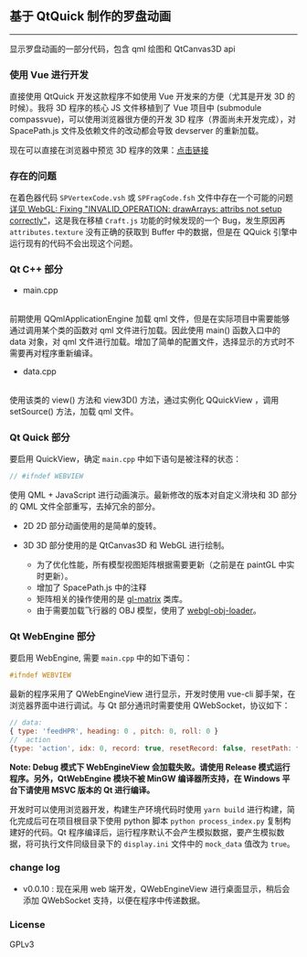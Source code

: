 ## 基于 QtQuick 制作的罗盘动画
------

显示罗盘动画的一部分代码，包含 qml 绘图和 QtCanvas3D api

### 使用 Vue 进行开发

直接使用 QtQuick 开发这款程序不如使用 Vue 开发来的方便（尤其是开发 3D 的时候）。我将 3D 程序的核心 JS 文件移植到了 Vue 项目中 (submodule compassvue)，可以使用浏览器很方便的开发 3D 程序（界面尚未开发完成），对 SpacePath.js 文件及依赖文件的改动都会导致 devserver 的重新加载。

现在可以直接在浏览器中预览 3D 程序的效果：[点击链接](https://brifuture.github.io/blog-code-example/19-01to03/compassvue-demo/index.html)

### 存在的问题

在着色器代码 `SPVertexCode.vsh` 或 `SPFragCode.fsh` 文件中存在一个可能的问题 [详见 WebGL: Fixing "INVALID_OPERATION: drawArrays: attribs not setup correctly"](http://www.mjbshaw.com/2013/03/webgl-fixing-invalidoperation.html)，这是我在移植 `Craft.js` 功能的时候发现的一个 Bug，发生原因再 `attributes.texture` 没有正确的获取到 Buffer 中的数据，但是在 QQuick 引擎中运行现有的代码不会出现这个问题。


### Qt C++ 部分
- main.cpp
<br>
前期使用 QQmlApplicationEngine 加载 qml 文件，但是在实际项目中需要能够通过调用某个类的函数对 qml 文件进行加载。因此使用 main() 函数入口中的 data 对象，对 qml 文件进行加载。增加了简单的配置文件，选择显示的方式时不需要再对程序重新编译。

- data.cpp
<br>
使用该类的 view() 方法和 view3D() 方法，通过实例化 QQuickView ，调用 setSource() 方法，加载 qml 文件。

### Qt Quick 部分

要启用 QuickView，确定 `main.cpp` 中如下语句是被注释的状态：

```cpp
// #ifndef WEBVIEW
```

使用 QML + JavaScript 进行动画演示。最新修改的版本对自定义滑块和 3D 部分的 QML 文件全部重写，去掉冗余的部分。

* 2D 
    2D 部分动画使用的是简单的旋转。

* 3D
    3D 部分使用的是 QtCanvas3D 和 WebGL 进行绘制。
    - 为了优化性能，所有模型视图矩阵根据需要更新（之前是在 paintGL 中实时更新）。
    - 增加了 SpacePath.js 中的注释
    - 矩阵相关的操作使用的是 [gl-matrix][1] 类库。
    - 由于需要加载飞行器的 OBJ 模型，使用了 [webgl-obj-loader][2]。

### Qt WebEngine 部分

要启用 WebEngine, 需要 `main.cpp` 中的如下语句：

```cpp
#ifndef WEBVIEW
```

最新的程序采用了 QWebEngineView 进行显示，开发时使用 vue-cli 脚手架，在浏览器界面中进行调试。与 Qt 部分通讯时需要使用 QWebSocket，协议如下：

```js
// data: 
{ type: 'feedHPR', heading: 0 , pitch: 0, roll: 0 }
//  action 
{type: 'action', idx: 0, record: true, resetRecord: false, resetPath: false}
```

**Note: Debug 模式下 WebEngineView 会加载失败。请使用 Release 模式运行程序。另外，QtWebEngine 模块不被 MinGW 编译器所支持，在 Windows 平台下请使用 MSVC 版本的 Qt 进行编译。**

开发时可以使用浏览器开发，构建生产环境代码时使用 `yarn build` 进行构建，简化完成后可在项目根目录下使用 python 脚本 `python process_index.py` 复制构建好的代码。Qt 程序编译后，运行程序默认不会产生模拟数据，要产生模拟数据，将可执行文件同级目录下的 `display.ini` 文件中的 `mock_data` 值改为 `true`。

### change log

- v0.0.10 :  现在采用 web 端开发，QWebEngineView 进行桌面显示，稍后会添加 QWebSocket 支持，以便在程序中传递数据。

### License 

GPLv3

[1]: http://glmatrix.net/
[2]: https://github.com/frenchtoast747/webgl-obj-loader